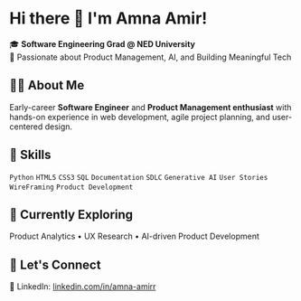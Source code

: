 # Hi there 👋 I'm Amna Amir!

🎓 **Software Engineering Grad @ NED University**  
💬 Passionate about Product Management, AI, and Building Meaningful Tech  

## 👩‍💻 About Me
Early-career **Software Engineer** and **Product Management enthusiast** with hands-on experience in web development, agile project planning, and user-centered design.  


## 🔧 Skills
`Python` `HTML5` `CSS3` `SQL` `Documentation` `SDLC`
`Generative AI` `User Stories` `WireFraming` `Product Development` 

## 🌱 Currently Exploring
Product Analytics • UX Research • AI-driven Product Development  

## 🤝 Let's Connect  
💼 LinkedIn: [linkedin.com/in/amna-amirr](https://www.linkedin.com/in/amna-amirr/)  
